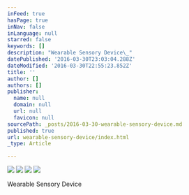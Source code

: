 ```yaml
---
inFeed: true
hasPage: true
inNav: false
inLanguage: null
starred: false
keywords: []
description: "Wearable Sensory Device\_"
datePublished: '2016-03-30T23:03:04.288Z'
dateModified: '2016-03-30T22:55:23.852Z'
title: ''
author: []
authors: []
publisher:
  name: null
  domain: null
  url: null
  favicon: null
sourcePath: _posts/2016-03-30-wearable-sensory-device.md
published: true
url: wearable-sensory-device/index.html
_type: Article

---
```

![](https://the-grid-user-content.s3-us-west-2.amazonaws.com/aa5d94c8-7fa2-4130-843d-899566c1155b.png)
![](https://the-grid-user-content.s3-us-west-2.amazonaws.com/3550ab85-a40d-4aa0-ac21-e46a39bc5706.png)
![](https://the-grid-user-content.s3-us-west-2.amazonaws.com/489a95b9-ef64-477d-8a26-17f9cb8b39a8.png)
![](https://the-grid-user-content.s3-us-west-2.amazonaws.com/cafd4d18-98c2-460b-b7b5-ed09383f1c55.png)

Wearable Sensory Device